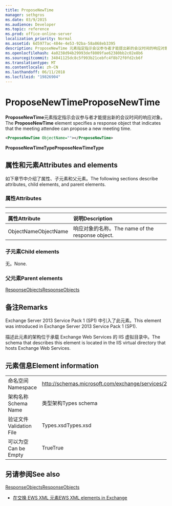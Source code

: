 ```yaml
---
title: ProposeNewTime
manager: sethgros
ms.date: 03/9/2015
ms.audience: Developer
ms.topic: reference
ms.prod: office-online-server
localization_priority: Normal
ms.assetid: 6d5977ac-484e-4e53-92ba-58a868eb3395
description: ProposeNewTime 元素指定指示会议参与者才能提出新的会议时间的响应对象。
ms.openlocfilehash: 4a0238d94b29993def8009fae62380bb2c02e8b6
ms.sourcegitcommit: 34041125dc8c5f993b21cebfc4f8b72f0fd2cb6f
ms.translationtype: MT
ms.contentlocale: zh-CN
ms.lasthandoff: 06/11/2018
ms.locfileid: "19826904"
---
```

# <a name="proposenewtime"></a><span data-ttu-id="353be-103">ProposeNewTime</span><span class="sxs-lookup"><span data-stu-id="353be-103">ProposeNewTime</span></span>

<span data-ttu-id="353be-104">**ProposeNewTime**元素指定指示会议参与者才能提出新的会议时间的响应对象。</span><span class="sxs-lookup"><span data-stu-id="353be-104">The **ProposeNewTime** element specifies a response object that indicates that the meeting attendee can propose a new meeting time.</span></span> 
  
```XML
<ProposeNewTime ObjectName=""></ProposeNewTime>
```

 <span data-ttu-id="353be-105">**ProposeNewTimeType**</span><span class="sxs-lookup"><span data-stu-id="353be-105">**ProposeNewTimeType**</span></span>
## <a name="attributes-and-elements"></a><span data-ttu-id="353be-106">属性和元素</span><span class="sxs-lookup"><span data-stu-id="353be-106">Attributes and elements</span></span>

<span data-ttu-id="353be-107">如下章节中介绍了属性、子元素和父元素。</span><span class="sxs-lookup"><span data-stu-id="353be-107">The following sections describe attributes, child elements, and parent elements.</span></span>
  
### <a name="attributes"></a><span data-ttu-id="353be-108">属性</span><span class="sxs-lookup"><span data-stu-id="353be-108">Attributes</span></span>

****

|<span data-ttu-id="353be-109">**属性**</span><span class="sxs-lookup"><span data-stu-id="353be-109">**Attribute**</span></span>|<span data-ttu-id="353be-110">**说明**</span><span class="sxs-lookup"><span data-stu-id="353be-110">**Description**</span></span>|
|:-----|:-----|
|<span data-ttu-id="353be-111">ObjectName</span><span class="sxs-lookup"><span data-stu-id="353be-111">ObjectName</span></span>  <br/> |<span data-ttu-id="353be-112">响应对象的名称。</span><span class="sxs-lookup"><span data-stu-id="353be-112">The name of the response object.</span></span>  <br/> |
   
### <a name="child-elements"></a><span data-ttu-id="353be-113">子元素</span><span class="sxs-lookup"><span data-stu-id="353be-113">Child elements</span></span>

<span data-ttu-id="353be-114">无。</span><span class="sxs-lookup"><span data-stu-id="353be-114">None.</span></span>
  
### <a name="parent-elements"></a><span data-ttu-id="353be-115">父元素</span><span class="sxs-lookup"><span data-stu-id="353be-115">Parent elements</span></span>

[<span data-ttu-id="353be-116">ResponseObjects</span><span class="sxs-lookup"><span data-stu-id="353be-116">ResponseObjects</span></span>](responseobjects.md)
  
## <a name="remarks"></a><span data-ttu-id="353be-117">备注</span><span class="sxs-lookup"><span data-stu-id="353be-117">Remarks</span></span>

<span data-ttu-id="353be-118">Exchange Server 2013 Service Pack 1 (SP1) 中引入了此元素。</span><span class="sxs-lookup"><span data-stu-id="353be-118">This element was introduced in Exchange Server 2013 Service Pack 1 (SP1).</span></span>
  
<span data-ttu-id="353be-119">描述此元素的架构位于承载 Exchange Web Services 的 IIS 虚拟目录中。</span><span class="sxs-lookup"><span data-stu-id="353be-119">The schema that describes this element is located in the IIS virtual directory that hosts Exchange Web Services.</span></span>
  
## <a name="element-information"></a><span data-ttu-id="353be-120">元素信息</span><span class="sxs-lookup"><span data-stu-id="353be-120">Element information</span></span>

|||
|:-----|:-----|
|<span data-ttu-id="353be-121">命名空间</span><span class="sxs-lookup"><span data-stu-id="353be-121">Namespace</span></span>  <br/> |http://schemas.microsoft.com/exchange/services/2006/types  <br/> |
|<span data-ttu-id="353be-122">架构名称</span><span class="sxs-lookup"><span data-stu-id="353be-122">Schema Name</span></span>  <br/> |<span data-ttu-id="353be-123">类型架构</span><span class="sxs-lookup"><span data-stu-id="353be-123">Types schema</span></span>  <br/> |
|<span data-ttu-id="353be-124">验证文件</span><span class="sxs-lookup"><span data-stu-id="353be-124">Validation File</span></span>  <br/> |<span data-ttu-id="353be-125">Types.xsd</span><span class="sxs-lookup"><span data-stu-id="353be-125">Types.xsd</span></span>  <br/> |
|<span data-ttu-id="353be-126">可以为空</span><span class="sxs-lookup"><span data-stu-id="353be-126">Can be Empty</span></span>  <br/> |<span data-ttu-id="353be-127">True</span><span class="sxs-lookup"><span data-stu-id="353be-127">True</span></span>  <br/> |
   
## <a name="see-also"></a><span data-ttu-id="353be-128">另请参阅</span><span class="sxs-lookup"><span data-stu-id="353be-128">See also</span></span>



[<span data-ttu-id="353be-129">ResponseObjects</span><span class="sxs-lookup"><span data-stu-id="353be-129">ResponseObjects</span></span>](responseobjects.md)


- [<span data-ttu-id="353be-130">在交换 EWS XML 元素</span><span class="sxs-lookup"><span data-stu-id="353be-130">EWS XML elements in Exchange</span></span>](ews-xml-elements-in-exchange.md)

